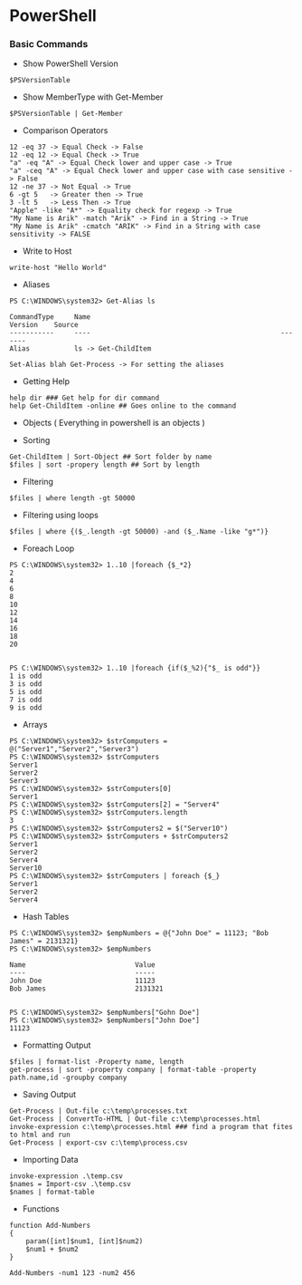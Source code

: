 # PowerShell

### Basic Commands

- Show PowerShell Version

```
$PSVersionTable
```

- Show MemberType with Get-Member

```
$PSVersionTable | Get-Member
```

- Comparison Operators

```
12 -eq 37 -> Equal Check -> False
12 -eq 12 -> Equal Check -> True
"a" -eq "A" -> Equal Check lower and upper case -> True
"a" -ceq "A" -> Equal Check lower and upper case with case sensitive -> False
12 -ne 37 -> Not Equal -> True
6 -gt 5   -> Greater then -> True
3 -lt 5   -> Less Then -> True
"Apple" -like "A*" -> Equality check for regexp -> True
"My Name is Arik" -match "Arik" -> Find in a String -> True
"My Name is Arik" -cmatch "ARIK" -> Find in a String with case sensitivity -> FALSE
```

- Write to Host

```
write-host "Hello World"
```

- Aliases

```
PS C:\WINDOWS\system32> Get-Alias ls

CommandType     Name                                               Version    Source
-----------     ----                                               -------
Alias           ls -> Get-ChildItem

Set-Alias blah Get-Process -> For setting the aliases

```

- Getting Help

```
help dir ### Get help for dir command
help Get-ChildItem -online ## Goes online to the command
```

- Objects ( Everything in powershell is an objects )

- Sorting

```
Get-ChildItem | Sort-Object ## Sort folder by name
$files | sort -propery length ## Sort by length
```

- Filtering

```
$files | where length -gt 50000
```

- Filtering using loops

```
$files | where {($_.length -gt 50000) -and ($_.Name -like "g*")}
```

- Foreach Loop

```
PS C:\WINDOWS\system32> 1..10 |foreach {$_*2}
2
4
6
8
10
12
14
16
18
20


PS C:\WINDOWS\system32> 1..10 |foreach {if($_%2){"$_ is odd"}}
1 is odd
3 is odd
5 is odd
7 is odd
9 is odd
```

- Arrays

```
PS C:\WINDOWS\system32> $strComputers = @("Server1","Server2","Server3")
PS C:\WINDOWS\system32> $strComputers
Server1
Server2
Server3
PS C:\WINDOWS\system32> $strComputers[0]
Server1
PS C:\WINDOWS\system32> $strComputers[2] = "Server4"
PS C:\WINDOWS\system32> $strComputers.length
3
PS C:\WINDOWS\system32> $strComputers2 = $("Server10")
PS C:\WINDOWS\system32> $strComputers + $strComputers2
Server1
Server2
Server4
Server10
PS C:\WINDOWS\system32> $strComputers | foreach {$_}
Server1
Server2
Server4
```

- Hash Tables

```
PS C:\WINDOWS\system32> $empNumbers = @{"John Doe" = 11123; "Bob James" = 2131321}
PS C:\WINDOWS\system32> $empNumbers

Name                           Value
----                           -----
John Doe                       11123
Bob James                      2131321


PS C:\WINDOWS\system32> $empNumbers["Gohn Doe"]
PS C:\WINDOWS\system32> $empNumbers["John Doe"]
11123
```

- Formatting Output

```
$files | format-list -Property name, length
get-process | sort -property company | format-table -property path.name,id -groupby company
```

- Saving Output

```
Get-Process | Out-file c:\temp\processes.txt
Get-Process | ConvertTo-HTML | Out-file c:\temp\processes.html
invoke-expression c:\temp\processes.html ### find a program that fites to html and run
Get-Process | export-csv c:\temp\process.csv
```

- Importing Data

```
invoke-expression .\temp.csv
$names = Import-csv .\temp.csv
$names | format-table
```

- Functions

```
function Add-Numbers
{
    param([int]$num1, [int]$num2)
    $num1 + $num2
}

Add-Numbers -num1 123 -num2 456
```
